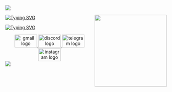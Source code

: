 <img src="https://user-images.githubusercontent.com/73097560/115834477-dbab4500-a447-11eb-908a-139a6edaec5c.gif">

[![Typing SVG](https://readme-typing-svg.herokuapp.com?font=Matemasie&size=30&duration=5000&color=ff8000&line=true&width=300&height=50&lines=Hello!+I+Am+Elié)](https://git.io/typing-svg)
<img align="right" height="225" src="https://media1.tenor.com/m/0_mp4RvAcXgAAAAC/hello-fox.gif"  />

[![Typing SVG](https://readme-typing-svg.herokuapp.com?font=Matemasie&size=30&duration=5000&color=ff8000&line=true&width=300&height=50&lines=Hello!+I+Am+Elié)](https://git.io/typing-svg)
  </div>
<div align="center">
  <a href="mailto:eiad14022005@gmail.com" target="_blank">
    <img src="https://raw.githubusercontent.com/maurodesouza/profile-readme-generator/master/src/assets/icons/social/gmail/default.svg" width="70" height="40" alt="gmail logo"  />
    
  </a>
  <a href="https://discord.com/users/elie1402" target="_blank">
    <img src="https://raw.githubusercontent.com/maurodesouza/profile-readme-generator/master/src/assets/icons/social/discord/default.svg" width="70" height="40" alt="discord logo"  />
    
  </a>
  <a href="https://telegram.me/elieee1402" target="_blank">
    <img src="https://raw.githubusercontent.com/maurodesouza/profile-readme-generator/master/src/assets/icons/social/telegram/default.svg" width="70" height="40" alt="telegram logo"  />
  </a>
  <a href="https://www.instagram.com/elieee1402/" target="_blank">
    <img src="https://raw.githubusercontent.com/maurodesouza/profile-readme-generator/master/src/assets/icons/social/instagram/default.svg" width="70" height="40" alt="instagram logo"  />
    
  </a>
</div>
  </a> <img src="https://user-images.githubusercontent.com/73097560/115834477-dbab4500-a447-11eb-908a-139a6edaec5c.gif">
  </div>
